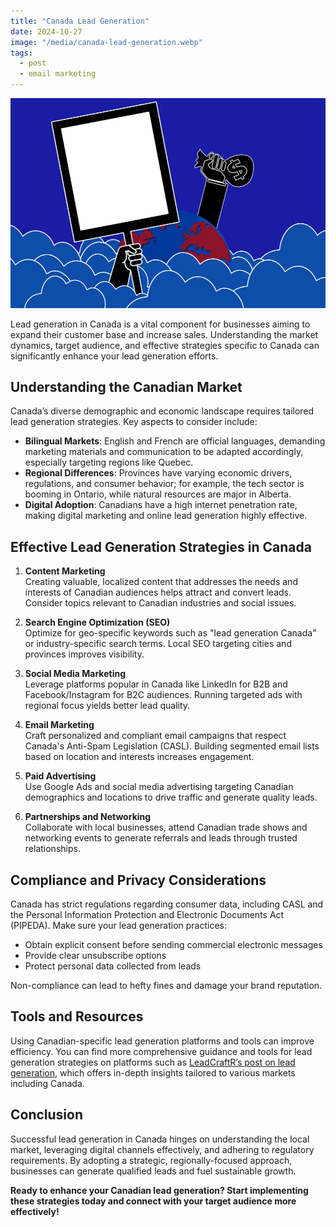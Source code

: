 ```yaml
---
title: "Canada Lead Generation"
date: 2024-10-27
image: "/media/canada-lead-generation.webp"
tags:
  - post
  - email marketing
---
```


![Canada Lead Generation](/media/canada-lead-generation.webp)

Lead generation in Canada is a vital component for businesses aiming to expand their customer base and increase sales. Understanding the market dynamics, target audience, and effective strategies specific to Canada can significantly enhance your lead generation efforts.

## Understanding the Canadian Market

Canada’s diverse demographic and economic landscape requires tailored lead generation strategies. Key aspects to consider include:

- **Bilingual Markets**: English and French are official languages, demanding marketing materials and communication to be adapted accordingly, especially targeting regions like Quebec.
- **Regional Differences**: Provinces have varying economic drivers, regulations, and consumer behavior; for example, the tech sector is booming in Ontario, while natural resources are major in Alberta.
- **Digital Adoption**: Canadians have a high internet penetration rate, making digital marketing and online lead generation highly effective.

## Effective Lead Generation Strategies in Canada

1. **Content Marketing**  
   Creating valuable, localized content that addresses the needs and interests of Canadian audiences helps attract and convert leads. Consider topics relevant to Canadian industries and social issues.

2. **Search Engine Optimization (SEO)**  
   Optimize for geo-specific keywords such as "lead generation Canada" or industry-specific search terms. Local SEO targeting cities and provinces improves visibility.

3. **Social Media Marketing**  
   Leverage platforms popular in Canada like LinkedIn for B2B and Facebook/Instagram for B2C audiences. Running targeted ads with regional focus yields better lead quality.

4. **Email Marketing**  
   Craft personalized and compliant email campaigns that respect Canada's Anti-Spam Legislation (CASL). Building segmented email lists based on location and interests increases engagement.

5. **Paid Advertising**  
   Use Google Ads and social media advertising targeting Canadian demographics and locations to drive traffic and generate quality leads.

6. **Partnerships and Networking**  
   Collaborate with local businesses, attend Canadian trade shows and networking events to generate referrals and leads through trusted relationships.

## Compliance and Privacy Considerations

Canada has strict regulations regarding consumer data, including CASL and the Personal Information Protection and Electronic Documents Act (PIPEDA). Make sure your lead generation practices:

- Obtain explicit consent before sending commercial electronic messages  
- Provide clear unsubscribe options  
- Protect personal data collected from leads

Non-compliance can lead to hefty fines and damage your brand reputation.

## Tools and Resources

Using Canadian-specific lead generation platforms and tools can improve efficiency. You can find more comprehensive guidance and tools for lead generation strategies on platforms such as [LeadCraftR’s post on lead generation](https://leadcraftr.com/posts/lead-generation/), which offers in-depth insights tailored to various markets including Canada.

## Conclusion

Successful lead generation in Canada hinges on understanding the local market, leveraging digital channels effectively, and adhering to regulatory requirements. By adopting a strategic, regionally-focused approach, businesses can generate qualified leads and fuel sustainable growth.

**Ready to enhance your Canadian lead generation? Start implementing these strategies today and connect with your target audience more effectively!**
